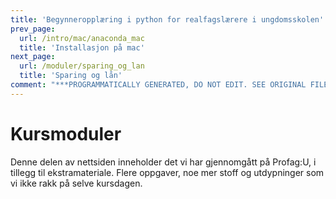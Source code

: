 ```yaml
---
title: 'Begynneropplæring i python for realfagslærere i ungdomsskolen'
prev_page:
  url: /intro/mac/anaconda_mac
  title: 'Installasjon på mac'
next_page:
  url: /moduler/sparing_og_lan
  title: 'Sparing og lån'
comment: "***PROGRAMMATICALLY GENERATED, DO NOT EDIT. SEE ORIGINAL FILES IN /content***"
---
```

# Kursmoduler

Denne delen av nettsiden inneholder det vi har gjennomgått på Profag:U, i tillegg til ekstramateriale. Flere oppgaver, noe mer stoff og utdypninger som vi ikke rakk på selve kursdagen. 


